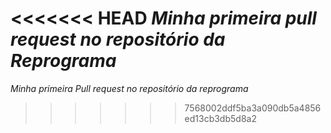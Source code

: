 <<<<<<< HEAD
*Minha primeira pull request no repositório da Reprograma*
=======
*Minha primeira Pull request no repositório da reprograma*
>>>>>>> 7568002ddf5ba3a090db5a4856ed13cb3db5d8a2
